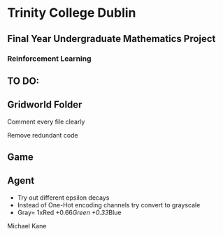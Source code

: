 # Trinity College Dublin
## Final Year Undergraduate Mathematics Project
### Reinforcement Learning 

**TO DO**:
---
Gridworld Folder
---
Comment every file clearly

Remove redundant code

**Game**
---

**Agent**
---
* Try out different epsilon decays
* Instead of One-Hot encoding channels try convert to grayscale 
* Gray= 1xRed +0.66*Green +0.33*Blue







Michael Kane
